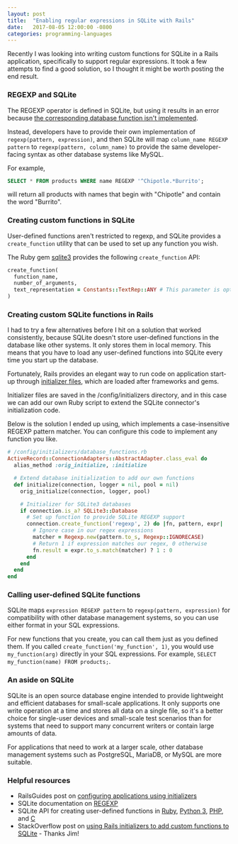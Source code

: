 ```yaml
---
layout: post
title:  "Enabling regular expressions in SQLite with Rails"
date:   2017-08-05 12:00:00 -0800
categories: programming-languages
---
```


Recently I was looking into writing custom functions for SQLite in a Rails application, specifically to support regular expressions.  It took a few attempts to find a good solution, so I thought it might be worth posting the end result.

### REGEXP and SQLite

The REGEXP operator is defined in SQLite, but using it results in an error because [the corresponding database function isn't implemented](https://sqlite.org/lang_expr.html#regexp).

Instead, developers have to provide their own implementation of `regexp(pattern, expression)`, and then SQLite will map `column_name REGEXP pattern` to `regexp(pattern, column_name)` to provide the same developer-facing syntax as other database systems like MySQL.

For example,

```sql
SELECT * FROM products WHERE name REGEXP '^Chipotle.*Burrito';
```

will return all products with names that begin with "Chipotle" and contain the word "Burrito".

### Creating custom functions in SQLite

User-defined functions aren't restricted to regexp, and SQLite provides a `create_function` utility that can be used to set up any function you wish.

The Ruby gem [sqlite3](http://www.rubydoc.info/gems/sqlite3/1.3.13/SQLite3/Database:create_function) provides the following `create_function` API:

```ruby
create_function(
  function_name,
  number_of_arguments,
  text_representation = Constants::TextRep::ANY # This parameter is optional
)
```

### Creating custom SQLite functions in Rails

I had to try a few alternatives before I hit on a solution that worked consistently, because SQLite doesn't store user-defined functions in the database like other systems.  It only stores them in local memory.  This means that you have to load any user-defined functions into SQLite every time you start up the database.

Fortunately, Rails provides an elegant way to run code on application start-up through [initializer files](http://guides.rubyonrails.org/configuring.html#using-initializer-files), which are loaded after frameworks and gems.

Initializer files are saved in the /config/initializers directory, and in this case we can add our own Ruby script to extend the SQLite connector's initialization code.

Below is the solution I ended up using, which implements a case-insensitive REGEXP pattern matcher.  You can configure this code to implement any function you like.

```ruby
# /config/initializers/database_functions.rb
ActiveRecord::ConnectionAdapters::AbstractAdapter.class_eval do
  alias_method :orig_initialize, :initialize

  # Extend database initialization to add our own functions
  def initialize(connection, logger = nil, pool = nil)
    orig_initialize(connection, logger, pool)

    # Initializer for SQLite3 databases
    if connection.is_a? SQLite3::Database
      # Set up function to provide SQLite REGEXP support
      connection.create_function('regexp', 2) do |fn, pattern, expr|
        # Ignore case in our regex expressions
        matcher = Regexp.new(pattern.to_s, Regexp::IGNORECASE)
        # Return 1 if expression matches our regex, 0 otherwise
        fn.result = expr.to_s.match(matcher) ? 1 : 0
      end
    end
  end
end
```

### Calling user-defined SQLite functions

SQLite maps `expression REGEXP pattern` to `regexp(pattern, expression)` for compatibility with other database management systems, so you can use either format in your SQL expressions.

For new functions that you create, you can call them just as you defined them.  If you called `create_function('my_function', 1)`, you would use `my_function(arg)` directly in your SQL expressions.  For example, `SELECT my_function(name) FROM products;`.

### An aside on SQLite

SQLite is an open source database engine intended to provide lightweight and efficient databases for small-scale applications.  It only supports one write operation at a time and stores all data on a single file, so it's a better choice for single-user devices and small-scale test scenarios than for systems that need to support many concurrent writers or contain large amounts of data.

For applications that need to work at a larger scale, other database management systems such as PostgreSQL, MariaDB, or MySQL are more suitable.

### Helpful resources

* RailsGuides post on [configuring applications using initializers](http://guides.rubyonrails.org/configuring.html#using-initializer-files)
* SQLite documentation on [REGEXP](https://sqlite.org/lang_expr.html#regexp)
* SQLite API for creating user-defined functions in [Ruby](http://www.rubydoc.info/gems/sqlite3/1.3.13/SQLite3/Database:create_function), [Python 3](https://docs.python.org/3.4/library/sqlite3.html#sqlite3.Connection.create_function), [PHP](http://php.net/manual/en/function.sqlite-create-function.php), and [C](https://sqlite.org/c3ref/create_function.html)
* StackOverflow post on [using Rails initializers to add custom functions to SQLite](https://stackoverflow.com/questions/18318873/can-i-hook-into-activerecord-connection-establishment) - Thanks Jim!
